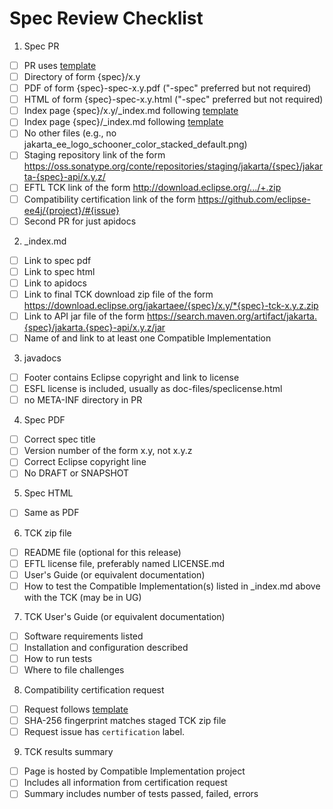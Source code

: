 # Spec Review Checklist

1. Spec PR
  - [ ] PR uses [template](https://github.com/jakartaee/specifications/blob/master/pull_request_template.md)
  - [ ] Directory of form {spec}/x.y
  - [ ] PDF of form {spec}-spec-x.y.pdf ("-spec" preferred but not required)
  - [ ] HTML of form {spec}-spec-x.y.html ("-spec" preferred but not required)
  - [ ] Index page {spec}/x.y/_index.md following [template](https://github.com/jakartaee/specification-committee/blob/master/spec_page_template.md)
  - [ ] Index page {spec}/_index.md following [template](https://github.com/jakartaee/specification-committee/blob/master/spec_index_template.md)
  - [ ] No other files (e.g., no jakarta_ee_logo_schooner_color_stacked_default.png)
  - [ ] Staging repository link of the form https://oss.sonatype.org/conte/repositories/staging/jakarta/{spec}/jakarta-{spec}-api/x.y.z/
  - [ ] EFTL TCK link of the form http://download.eclipse.org/.../+.zip
  - [ ] Compatibility certification link of the form https://github.com/eclipse-ee4j/{project}/#{issue}
  - [ ] Second PR for just apidocs

2. _index.md
  - [ ] Link to spec pdf
  - [ ] Link to spec html
  - [ ] Link to apidocs
  - [ ] Link to final TCK download zip file of the form https://download.eclipse.org/jakartaee/{spec}/x.y/*{spec}-tck-x.y.z.zip
  - [ ] Link to API jar file of the form https://search.maven.org/artifact/jakarta.{spec}/jakarta.{spec}-api/x.y.z/jar
  - [ ] Name of and link to at least one Compatible Implementation

3. javadocs
  - [ ] Footer contains Eclipse copyright and link to license
  - [ ] ESFL license is included, usually as doc-files/speclicense.html
  - [ ] no META-INF directory in PR

4. Spec PDF
  - [ ] Correct spec title
  - [ ] Version number of the form x.y, not x.y.z
  - [ ] Correct Eclipse copyright line
  - [ ] No DRAFT or SNAPSHOT

5. Spec HTML
  - [ ] Same as PDF

6. TCK zip file
  - [ ] README file (optional for this release)
  - [ ] EFTL license file, preferably named LICENSE.md
  - [ ] User's Guide (or equivalent documentation)
  - [ ] How to test the Compatible Implementation(s) listed in _index.md above with the TCK (may be in UG)

7. TCK User's Guide (or equivalent documentation)
  - [ ] Software requirements listed
  - [ ] Installation and configuration described
  - [ ] How to run tests
  - [ ] Where to file challenges

8. Compatibility certification request
  - [ ] Request follows [template](https://github.com/jakartaee/specification-committee/blob/master/compatibility-certification-request.md)
  - [ ] SHA-256 fingerprint matches staged TCK zip file
  - [ ] Request issue has `certification` label.

9. TCK results summary
  - [ ] Page is hosted by Compatible Implementation project
  - [ ] Includes all information from certification request
  - [ ] Summary includes number of tests passed, failed, errors
